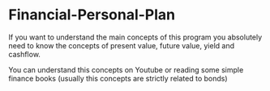 # Financial-Personal-Plan
If you want to understand the main concepts of this program you absolutely need to know the concepts of present value, future value, yield and cashflow.

You can understand this concepts on Youtube or reading some simple finance books (usually this concepts are strictly related to bonds)
